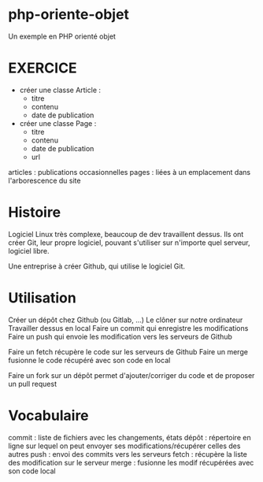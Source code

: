 # php-oriente-objet
Un exemple en PHP orienté objet

# EXERCICE
- créer une classe Article : 
    * titre
    * contenu
    * date de publication
- créer une classe Page : 
    * titre
    * contenu
    * date de publication
    * url


articles : publications occasionnelles
pages : liées à un emplacement dans l'arborescence du site


# Histoire
Logiciel Linux très complexe, beaucoup de dev travaillent dessus. 
Ils ont créer Git, leur propre logiciel, pouvant s'utiliser sur n'importe quel serveur, logiciel libre.

Une entreprise à créer Github, qui utilise le logiciel Git.

# Utilisation
Créer un dépôt chez Github (ou Gitlab, ...)
Le clôner sur notre ordinateur
Travailler dessus en local
Faire un commit qui enregistre les modifications
Faire un push qui envoie les modification vers les serveurs de Github

Faire un fetch récupère le code sur les serveurs de Github
Faire un merge fusionne le code récupéré avec son code en local

Faire un fork sur un dépôt permet d'ajouter/corriger du code et de proposer un pull request

# Vocabulaire
commit : liste de fichiers avec les changements, états
dépôt : répertoire en ligne sur lequel on peut envoyer ses modifications/récupérer celles des autres
push : envoi des commits vers les serveurs
fetch : récupère la liste des modification sur le serveur
merge : fusionne les modif récupérées avec son code local